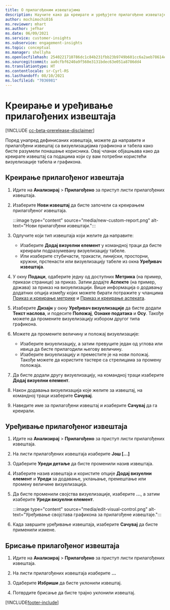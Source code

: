 ```yaml
---
title: О прилагођеним извештајима
description: Научите како да креирате и уређујете прилагођене извештаје.
author: mochimochi016
ms.reviewer: mhart
ms.author: jefhar
ms.date: 06/09/2021
ms.service: customer-insights
ms.subservice: engagement-insights
ms.topic: conceptual
ms.manager: shellyha
ms.openlocfilehash: 2540221710786dc1c84b231fbb23b9749b601cc6a2aeb78614e16002302a80a9
ms.sourcegitcommit: aa0cfbf6240a9f560e3131bdec63e051a8786dd4
ms.translationtype: HT
ms.contentlocale: sr-Cyrl-RS
ms.lasthandoff: 08/10/2021
ms.locfileid: "7036981"
---
```

# <a name="create-and-edit-custom-reports"></a>Креирање и уређивање прилагођених извештаја

[!INCLUDE [cc-beta-prerelease-disclaimer](includes/cc-beta-prerelease-disclaimer.md)]

Поред унапред дефинисаних извештаја, можете да направите и прилагођени извештај са визуелизацијама графикона и табела како бисте разумели понашање корисника. Овај чланак објашњава како да креирате извештај са подацима који су вам потребни користећи визуелизације табела и графикона. 

## <a name="create-a-custom-report"></a>Креирање прилагођеног извештаја

1. Идите на **Анализирај** > **Прилагођено** за приступ листи прилагођених извештаја.

1. Изаберите **Нови извештај** да бисте започели са креирањем прилагођеног извештаја.

   :::image type="content" source="media/new-custom-report.png" alt-text="Нови прилагођени извештаји.":::

1. Одлучите који тип извештаја који желите да направите:

    - Изаберите **Додај визуелни елемент** у командној траци да бисте креирали подразумевану визуелизацију табеле.
    - Или изаберите стубичасти, тракасти, линијски, просторни, кружни, прстенасти или визуелизацију табеле из окна **Уређивач извештаја**.

1. У окну **Подаци**, одаберите једну од доступних **Метрика** (на пример, прикази странице) за приказ. Затим додајте **Аспекте** (на пример, држава) за приказ на визуелизацији. Више информација о додавању додатних опција између којих можете бирати потражите у чланцима [Приказ и креирање метрике](metrics.md) и [Приказ и креирање аспеката](dimensions.md).

1. Изаберите **Дизајн** у окну **Уређивач визуелизације** да бисте додали **Текст наслова**, и подесите **Положај**, **Ознаке података** и **Осу**.  Такође можете да промените визуелизацију избором другог типа графикона.

1. Можете да промените величину и положај визуелизације:
   - Изаберите визуелизацију, а затим превуците један од углова или ивица да бисте прилагодили његову величину.
   - Изаберите визуелизацију и преместите је на нови положај. Такође можете да користите тастере са стрелицама за промену положаја.
1. Да бисте додали другу визуелизацију, на командној траци изаберите **Додај визуелни елемент**.
1. Након додавања визуелизација које желите за извештај, на командној траци изаберите **Сачувај**.

1. Наведите име за прилагођени извештај и изаберите **Сачувај** да га креирали.
 
## <a name="edit-a-custom-report"></a>Уређивање прилагођеног извештаја

1. Идите на **Анализирај** > **Прилагођено** за приступ листи прилагођених извештаја.

1. На листи прилагођених извештаја изаберите **Још [...]** 

1. Одаберите **Уреди детаље** да бисте променили назив извештаја.

1. Изаберите назив извештаја и користите опције **Додај визуелни елемент** и **Уреди** за додавање, уклањање, премештање или промену величине визуелизација.

1. Да бисте променили својства визуелизације, изаберите **...**, а затим изаберите **Уреди визуелни елемент**.

   :::image type="content" source="media/edit-visual-control.png" alt-text="Уређивање својстава графикона за прилагођене извештаје.":::

1. Када завршите уређивање извештаја, изаберите **Сачувај** да бисте применили измене. 

## <a name="delete-a-custom-report"></a>Брисање прилагођеног извештаја

1. Идите на **Анализирај** > **Прилагођено** за приступ листи прилагођених извештаја.

1. На листи прилагођених извештаја изаберите **...**

1. Одаберите **Избриши** да бисте уклонили извештај.

1. Потврдите брисање да бисте трајно уклонили извештај.

[!INCLUDE[footer-include](../includes/footer-banner.md)]
